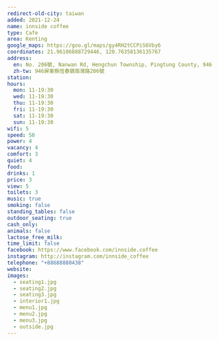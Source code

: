 ```yaml
---
redirect-old-city: taiwan
added: 2021-12-24
name: innside coffee
type: Cafe
area: Kenting
google_maps: https://goo.gl/maps/gy4RH2tCCPiS6Vby6
coordinates: 21.96106888729446, 120.76358136135767
address:
  en: No. 206號, Nanwan Rd, Hengchun Township, Pingtung County, 946
  zh-tw: 946屏東縣恆春鎮南灣路206號
station: 
hours:
  mon: 11-19:30
  wed: 11-19:30
  thu: 11-19:30
  fri: 11-19:30
  sat: 11-19:30
  sun: 11-19:30
wifi: 5
speed: 50
power: 4
vacancy: 4
comfort: 3
quiet: 4
food: 
drinks: 1
price: 3
view: 5
toilets: 3
music: true
smoking: false
standing_tables: false
outdoor_seating: true
cash_only: 
animals: false
lactose_free_milk: 
time_limit: false
facebook: https://www.facebook.com/innside.coffee
instagram: http://instagram.com/innside_coffee
telephone: "+88688880438"
website: 
images:
  - seating1.jpg
  - seating2.jpg
  - seating3.jpg
  - interior1.jpg
  - menu1.jpg
  - menu2.jpg
  - menu3.jpg
  - outside.jpg
---
```

